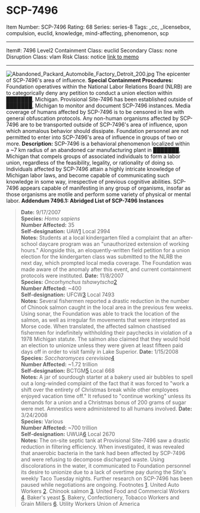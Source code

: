 # SCP-7496
Item Number: SCP-7496
Rating: 68
Series: series-8
Tags: _cc, _licensebox, compulsion, euclid, knowledge, mind-affecting, phenomenon, scp

---

Item#: 7496
Level2
Containment Class:
euclid
Secondary Class:
none
Disruption Class:
vlam
Risk Class:
notice
[link to memo](/classification-committee-memo)  

* * *
![Abandoned_Packard_Automobile_Factory_Detroit_200.jpg](https://upload.wikimedia.org/wikipedia/commons/c/c7/Abandoned_Packard_Automobile_Factory_Detroit_200.jpg)
The epicenter of SCP-7496's area of influence.
**Special Containment Procedures:** Foundation operatives within the National Labor Relations Board (NLRB) are to categorically deny any petition to conduct a union election within ███████, Michigan.
Provisional Site-7496 has been established outside of ███████, Michigan to monitor and document SCP-7496 instances. Media coverage of humans affected by SCP-7496 is to be censored in line with general obfuscation protocols. Any non-human organisms affected by SCP-7496 are to be transported outside of SCP-7496's area of influence, upon which anomalous behavior should dissipate.
Foundation personnel are not permitted to enter into SCP-7496's area of influence in groups of two or more.
**Description:** SCP-7496 is a behavioral phenomenon localized within a ~7 km radius of an abandoned car manufacturing plant in ███████, Michigan that compels groups of associated individuals to form a labor union, regardless of the feasibility, legality, or rationality of doing so. Individuals affected by SCP-7496 attain a highly intricate knowledge of Michigan labor laws, and become capable of communicating such knowledge in some way, irrespective of previous cognitive abilities.
SCP-7496 appears capable of manifesting in any group of organisms, insofar as those organisms are motile and perform some variety of physical or mental labor.
**Addendum 7496.1: Abridged List of SCP-7496 Instances**
> **Date:** 9/17/2007  
>  **Species:** _Homo sapiens_  
>  **Number Affected:** 35  
>  **Self-designation:** UAW[1](javascript:;) Local 2994  
>  **Notes:** Students at a local kindergarten filed a complaint that an after-school daycare program was an "unauthorized extension of working hours." Alongside this, an eloquently-written field petition for a union election for the kindergarten class was submitted to the NLRB the next day, which prompted local media coverage. The Foundation was made aware of the anomaly after this event, and current containment protocols were instituted.
> **Date:** 11/8/2007  
>  **Species:** _Oncorhynchus tshawytscha_[2](javascript:;)  
>  **Number Affected:** ~400  
>  **Self-designation:** UFCW[3](javascript:;) Local 7493  
>  **Notes:** Several fishermen reported a drastic reduction in the number of Chinook salmon caught in the local area in the previous few weeks. Using sonar, the Foundation was able to track the location of the salmon, as well as irregular fin movements that were interpreted as Morse code. When translated, the affected salmon chastised fishermen for indefinitely withholding their paychecks in violation of a 1978 Michigan statute. The salmon also claimed that they would hold an election to unionize unless they were given at least fifteen paid days off in order to visit family in Lake Superior.
> **Date:** 1/15/2008  
>  **Species:** _Saccharomyces cerevisiae_[4](javascript:;)  
>  **Number Affected:** ~1.72 trillion  
>  **Self-designation:** BCTGM[5](javascript:;) Local 668  
>  **Notes:** A jar of sourdough starter at a bakery used air bubbles to spell out a long-winded complaint of the fact that it was forced to "work a shift over the entirety of Christmas break while other employees enjoyed vacation time off." It refused to "continue working" unless its demands for a union and a Christmas bonus of 200 grams of sugar were met. Amnestics were administered to all humans involved.
> **Date:** 3/24/2008  
>  **Species:** Various  
>  **Number Affected:** ~700 trillion  
>  **Self-designation:** UWUA[6](javascript:;) Local 2670  
>  **Notes:** The on-site septic tank at Provisional Site-7496 saw a drastic reduction in filtering efficiency. When investigated, it was revealed that anaerobic bacteria in the tank had been affected by SCP-7496 and were refusing to decompose discharged waste. Using discolorations in the water, it communicated to Foundation personnel its desire to unionize due to a lack of overtime pay during the Site's weekly Taco Tuesday nights. Further research on SCP-7496 has been paused while negotiations are ongoing.
Footnotes
[1](javascript:;). United Auto Workers
[2](javascript:;). Chinook salmon
[3](javascript:;). United Food and Commercial Workers
[4](javascript:;). Baker's yeast
[5](javascript:;). Bakery, Confectionery, Tobacco Workers and Grain Millers
[6](javascript:;). Utility Workers Union of America
